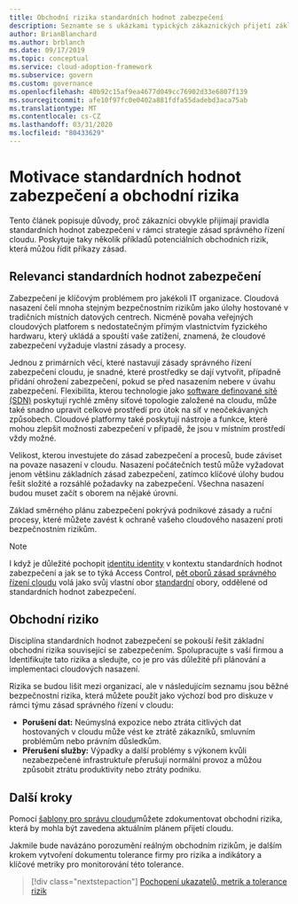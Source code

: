 ```yaml
---
title: Obchodní rizika standardních hodnot zabezpečení
description: Seznamte se s ukázkami typických zákaznických přijetí základu zabezpečení v rámci strategie zásad správného řízení v cloudu.
author: BrianBlanchard
ms.author: brblanch
ms.date: 09/17/2019
ms.topic: conceptual
ms.service: cloud-adoption-framework
ms.subservice: govern
ms.custom: governance
ms.openlocfilehash: 40b92c15af9ea4677d049cc76902d33e6807f139
ms.sourcegitcommit: afe10f97fc0e0402a881fdfa55dadebd3aca75ab
ms.translationtype: MT
ms.contentlocale: cs-CZ
ms.lasthandoff: 03/31/2020
ms.locfileid: "80433629"
---
```

# <a name="security-baseline-motivations-and-business-risks"></a>Motivace standardních hodnot zabezpečení a obchodní rizika

Tento článek popisuje důvody, proč zákazníci obvykle přijímají pravidla standardních hodnot zabezpečení v rámci strategie zásad správného řízení cloudu. Poskytuje taky několik příkladů potenciálních obchodních rizik, která můžou řídit příkazy zásad.

<!-- markdownlint-disable MD026 -->

## <a name="security-baseline-relevancy"></a>Relevanci standardních hodnot zabezpečení

Zabezpečení je klíčovým problémem pro jakékoli IT organizace. Cloudová nasazení čelí mnoha stejným bezpečnostním rizikům jako úlohy hostované v tradičních místních datových centrech. Nicméně povaha veřejných cloudových platforem s nedostatečným přímým vlastnictvím fyzického hardwaru, který ukládá a spouští vaše zatížení, znamená, že cloudové zabezpečení vyžaduje vlastní zásady a procesy.

Jednou z primárních věcí, které nastavují zásady správného řízení zabezpečení cloudu, je snadné, které prostředky se dají vytvořit, případně přidání ohrožení zabezpečení, pokud se před nasazením nebere v úvahu zabezpečení. Flexibilita, kterou technologie jako [software definované sítě (SDN)](../../decision-guides/software-defined-network/index.md) poskytují rychlé změny síťové topologie založené na cloudu, může také snadno upravit celkové prostředí pro útok na síť v neočekávaných způsobech. Cloudové platformy také poskytují nástroje a funkce, které mohou zlepšit možnosti zabezpečení v případě, že jsou v místním prostředí vždy možné.

Velikost, kterou investujete do zásad zabezpečení a procesů, bude záviset na povaze nasazení v cloudu. Nasazení počátečních testů může vyžadovat jenom většinu základních zásad zabezpečení, zatímco klíčové úlohy budou řešit složité a rozsáhlé požadavky na zabezpečení. Všechna nasazení budou muset začít s oborem na nějaké úrovni.

Základ směrného plánu zabezpečení pokrývá podnikové zásady a ruční procesy, které můžete zavést k ochraně vašeho cloudového nasazení proti bezpečnostním rizikům.

> [!NOTE]
>I když je důležité pochopit [identitu identity](../identity-baseline/index.md) v kontextu standardních hodnot zabezpečení a jak se to týká Access Control, [pět oborů zásad správného řízení cloudu](../index.md) volá jako svůj vlastní obor [standardní](../identity-baseline/index.md) obory, oddělené od standardních hodnot zabezpečení.

## <a name="business-risk"></a>Obchodní riziko

Disciplína standardních hodnot zabezpečení se pokouší řešit základní obchodní rizika související se zabezpečením. Spolupracujte s vaší firmou a Identifikujte tato rizika a sledujte, co je pro vás důležité při plánování a implementaci cloudových nasazení.

Rizika se budou lišit mezi organizací, ale v následujícím seznamu jsou běžné bezpečnostní rizika, která můžete použít jako výchozí bod pro diskuze v rámci týmu zásad správného řízení v cloudu:

- **Porušení dat:** Neúmyslná expozice nebo ztráta citlivých dat hostovaných v cloudu může vést ke ztrátě zákazníků, smluvním problémům nebo právním důsledkům.
- **Přerušení služby:** Výpadky a další problémy s výkonem kvůli nezabezpečené infrastruktuře přerušují normální provoz a můžou způsobit ztrátu produktivity nebo ztráty podniku.

## <a name="next-steps"></a>Další kroky

Pomocí [šablony pro správu cloudu](./template.md)můžete zdokumentovat obchodní rizika, která by mohla být zavedena aktuálním plánem přijetí cloudu.

Jakmile bude navázáno porozumění reálným obchodním rizikům, je dalším krokem vytvoření dokumentu tolerance firmy pro rizika a indikátory a klíčové metriky pro monitorování této tolerance.

> [!div class="nextstepaction"]
> [Pochopení ukazatelů, metrik a tolerance rizik](./metrics-tolerance.md)
